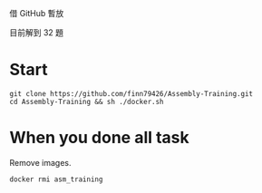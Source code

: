 借 GitHub 暫放  

目前解到 32 題

# Start


```shell=
git clone https://github.com/finn79426/Assembly-Training.git
cd Assembly-Training && sh ./docker.sh
```

# When you done all task

Remove images.

```shell=
docker rmi asm_training
```

